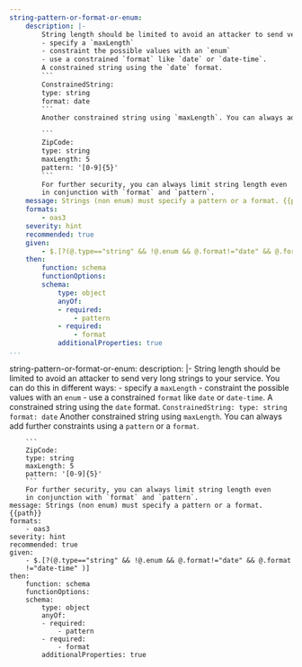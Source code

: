 ```yaml
---
string-pattern-or-format-or-enum:
    description: |-
        String length should be limited to avoid an attacker to send very long strings to your service. You can do this in different ways:
        - specify a `maxLength`
        - constraint the possible values with an `enum`
        - use a constrained `format` like `date` or `date-time`.
        A constrained string using the `date` format.
        ```
        ConstrainedString:
        type: string
        format: date
        ```
        Another constrained string using `maxLength`. You can always add further constraints using a `pattern` or a `format`.

        ```
        ZipCode:
        type: string
        maxLength: 5
        pattern: '[0-9]{5}'
        ```
        For further security, you can always limit string length even
        in conjunction with `format` and `pattern`.
    message: Strings (non enum) must specify a pattern or a format. {{path}}
    formats:
        - oas3
    severity: hint
    recommended: true
    given:
        - $.[?(@.type=="string" && !@.enum && @.format!="date" && @.format!="date-time" )]
    then:
        function: schema
        functionOptions:
        schema:
            type: object
            anyOf:
            - required:
                - pattern
            - required:
                - format
            additionalProperties: true
...
```

string-pattern-or-format-or-enum:
    description: |-
        String length should be limited to avoid an attacker to send very long strings to your service. You can do this in different ways:
        - specify a `maxLength`
        - constraint the possible values with an `enum`
        - use a constrained `format` like `date` or `date-time`.
        A constrained string using the `date` format.
        ```
        ConstrainedString:
        type: string
        format: date
        ```
        Another constrained string using `maxLength`. You can always add further constraints using a `pattern` or a `format`.

        ```
        ZipCode:
        type: string
        maxLength: 5
        pattern: '[0-9]{5}'
        ```
        For further security, you can always limit string length even
        in conjunction with `format` and `pattern`.
    message: Strings (non enum) must specify a pattern or a format. {{path}}
    formats:
        - oas3
    severity: hint
    recommended: true
    given:
        - $.[?(@.type=="string" && !@.enum && @.format!="date" && @.format
        !="date-time" )]
    then:
        function: schema
        functionOptions:
        schema:
            type: object
            anyOf:
            - required:
                - pattern
            - required:
                - format
            additionalProperties: true
